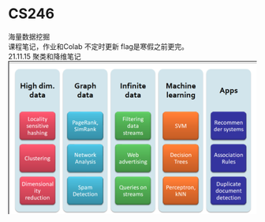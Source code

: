 # CS246 
海量数据挖掘  <br>
课程笔记，作业和Colab 不定时更新 flag是寒假之前更完。<br>
21.11.15 聚类和降维笔记
<br>
![image](https://github.com/copyrosicky/CS246/blob/main/images/1636686461.jpg)

